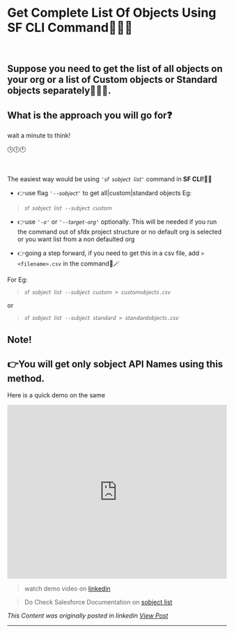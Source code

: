 # Get Complete List Of Objects Using SF CLI Command📝📝📝

&nbsp;  

## Suppose you need to get the list of all objects on your org or a list of Custom objects or Standard objects separately📕📗📃. 
## What is the approach you will go for❓


wait a minute to think!

🕓🕕🕚

&nbsp; 


The easiest way would be using *```'𝘴𝘧 𝘴𝘰𝘣𝘫𝘦𝘤𝘵 𝘭𝘪𝘴𝘵'```* command in **SF CLI!**🗿🚀


- 👉use flag ```'--𝘴𝘰𝘣𝘫𝘦𝘤𝘵'``` to get all|custom|standard objects
Eg: 

>```𝘴𝘧 𝘴𝘰𝘣𝘫𝘦𝘤𝘵 𝘭𝘪𝘴𝘵 --𝘴𝘶𝘣𝘫𝘦𝘤𝘵 𝘤𝘶𝘴𝘵𝘰𝘮```

- 👉use ```'-𝘰'``` or ```'--𝘵𝘢𝘳𝘨𝘦𝘵-𝘰𝘳𝘨'``` optionally. This will be needed if you run the command out of sfdx project structure or no default org is selected or you want list from a non defaulted org

- 👉going a step forward, if you need to get this in a csv file, add ```> <filename>.csv``` in the command🔮🪄

For Eg:
> ```𝘴𝘧 𝘴𝘰𝘣𝘫𝘦𝘤𝘵 𝘭𝘪𝘴𝘵 --𝘴𝘶𝘣𝘫𝘦𝘤𝘵 𝘤𝘶𝘴𝘵𝘰𝘮 > 𝘤𝘶𝘴𝘵𝘰𝘮𝘰𝘣𝘫𝘦𝘤𝘵𝘴.𝘤𝘴𝘷```

or

> ```𝘴𝘧 𝘴𝘰𝘣𝘫𝘦𝘤𝘵 𝘭𝘪𝘴𝘵 --𝘴𝘶𝘣𝘫𝘦𝘤𝘵 𝘴𝘵𝘢𝘯𝘥𝘢𝘳𝘥 > 𝘴𝘵𝘢𝘯𝘥𝘢𝘳𝘥𝘰𝘣𝘫𝘦𝘤𝘵𝘴.𝘤𝘴𝘷```

## Note!
## 👉You will get only sobject API Names using this method.

Here is a quick demo on the same

<iframe src="https://www.linkedin.com/embed/feed/update/urn:li:ugcPost:7261724894722236416?compact=1" height="399" width="100%" frameborder="0" allowfullscreen="" title="Embedded post"></iframe>

>watch demo video on [linkedin](https://www.linkedin.com/posts/vivekvismayam_sf-salesforce-cli-activity-7261725058748825600-L7Oi?utm_source=social_share_send&utm_medium=member_desktop_web&rcm=ACoAAA_bVqsB5ZA6FQt9Rk3q8WfamtkMsTNLxRo)

>Do Check Salesforce Documentation on [sobject list](https://developer.salesforce.com/docs/atlas.en-us.sfdx_cli_reference.meta/sfdx_cli_reference/cli_reference_sobject_commands_unified.htm#cli_reference_sobject_list_unified) 

*This Content was originally posted in linkedin [View Post](https://www.linkedin.com/posts/vivekvismayam_sf-salesforce-cli-activity-7261725058748825600-L7Oi?utm_source=social_share_send&utm_medium=member_desktop_web&rcm=ACoAAA_bVqsB5ZA6FQt9Rk3q8WfamtkMsTNLxRo)*

***
